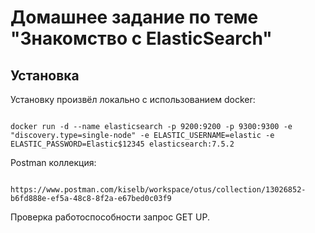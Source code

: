 # Домашнее задание по теме "Знакомство с ElasticSearch"

## Установка

Установку произвёл локально с использованием docker:
```

docker run -d --name elasticsearch -p 9200:9200 -p 9300:9300 -e "discovery.type=single-node" -e ELASTIC_USERNAME=elastic -e ELASTIC_PASSWORD=Elastic$12345 elasticsearch:7.5.2

```

Postman коллекция:
```

https://www.postman.com/kiselb/workspace/otus/collection/13026852-b6fd888e-ef5a-48c8-8f2a-e67bed0c03f9

```

Проверка работоспособности запрос GET UP.
